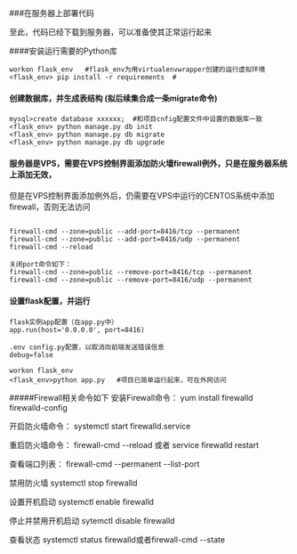 ###在服务器上部署代码

至此，代码已经下载到服务器，可以准备使其正常运行起来

####安装运行需要的Python库
```
workon flask_env   #flask_env为用virtualenvwrapper创建的运行虚拟环境
<flask_env> pip install -r requirements  #
```  

#### 创建数据库，并生成表结构 (拟后续集合成一条migrate命令)
```
mysql>create database xxxxxx;  #和项目cnfig配置文件中设置的数据库一致
<flask_env> python manage.py db init
<flask_env> python manage.py db migrate
<flask_env> python manage.py db upgrade
```

#### 服务器是VPS，需要在VPS控制界面添加防火墙firewall例外，只是在服务器系统上添加无效，
但是在VPS控制界面添加例外后，仍需要在VPS中运行的CENTOS系统中添加firewall，否则无法访问
```

firewall-cmd --zone=public --add-port=8416/tcp --permanent
firewall-cmd --zone=public --add-port=8416/udp --permanent
firewall-cmd --reload

关闭port命令如下：
firewall-cmd --zone=public --remove-port=8416/tcp --permanent
firewall-cmd --zone=public --remove-port=8416/udp --permanent
```

#### 设置flask配置，并运行
```
flask实例app配置（在app.py中）
app.run(host='0.0.0.0', port=8416) 

.env config.py配置，以取消向前端发送错误信息
debug=false

workon flask_env
<flask_env>python app.py   #项目已简单运行起来，可在外网访问
```


#####Firewall相关命令如下
安装Firewall命令：
yum install firewalld firewalld-config

开启防火墙命令：
systemctl start firewalld.service

重启防火墙命令：
firewall-cmd --reload  或者   service firewalld restart

查看端口列表：
firewall-cmd --permanent --list-port

禁用防火墙
systemctl stop firewalld

设置开机启动
systemctl enable firewalld

停止并禁用开机启动
sytemctl disable firewalld

查看状态
systemctl status firewalld或者firewall-cmd --state


